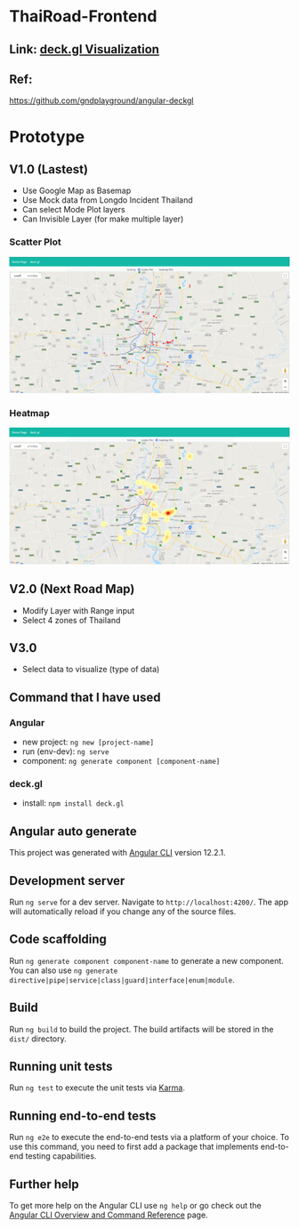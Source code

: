 # ThaiRoad-Frontend

## Link: [deck.gl Visualization](https://deck.gl/)
## Ref:
https://github.com/gndplayground/angular-deckgl

# Prototype
## V1.0 (Lastest)
- Use Google Map as Basemap
- Use Mock data from Longdo Incident Thailand
- Can select Mode Plot layers
- Can Invisible Layer (for make multiple layer)
### Scatter Plot
![V1.0-scatter](img/v1.0-scatter.png)
### Heatmap
![V1.0-scatter](img/v1.0-heatmap.png)

## V2.0 (Next Road Map)
- Modify Layer with Range input
- Select 4 zones of Thailand

## V3.0
- Select data to visualize (type of data)

## Command that I have used
### Angular
- new project: `ng new [project-name]`
- run (env-dev): `ng serve`
- component: `ng generate component [component-name]`

### deck.gl
- install: `npm install deck.gl`

## Angular auto generate

This project was generated with [Angular CLI](https://github.com/angular/angular-cli) version 12.2.1.

## Development server

Run `ng serve` for a dev server. Navigate to `http://localhost:4200/`. The app will automatically reload if you change any of the source files.

## Code scaffolding

Run `ng generate component component-name` to generate a new component. You can also use `ng generate directive|pipe|service|class|guard|interface|enum|module`.

## Build

Run `ng build` to build the project. The build artifacts will be stored in the `dist/` directory.

## Running unit tests

Run `ng test` to execute the unit tests via [Karma](https://karma-runner.github.io).

## Running end-to-end tests

Run `ng e2e` to execute the end-to-end tests via a platform of your choice. To use this command, you need to first add a package that implements end-to-end testing capabilities.

## Further help

To get more help on the Angular CLI use `ng help` or go check out the [Angular CLI Overview and Command Reference](https://angular.io/cli) page.
